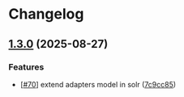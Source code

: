 # Changelog

## [1.3.0](https://github.com/cyfronet-fid/transform-service/compare/v1.2.0...v1.3.0) (2025-08-27)


### Features

* [[#70](https://github.com/cyfronet-fid/transform-service/issues/70)] extend adapters model in solr ([7c9cc85](https://github.com/cyfronet-fid/transform-service/commit/7c9cc858f9842094df8b5f0f9e0265a85e256ffa))
